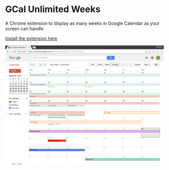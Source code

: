 # GCal Unlimited Weeks
A Chrome extension to display as many weeks in Google Calendar as your screen can handle

[Install the extension here](https://chrome.google.com/webstore/detail/gcal-unlimited-weeks/kppipnjcfidhlpgckimgaifilmkolokj)

![image](screenshot.png)
